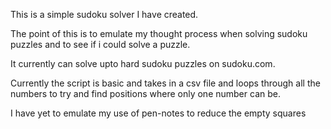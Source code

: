 This is a simple sudoku solver I have created.

The point of this is to emulate my thought process when solving sudoku puzzles and to see if i could solve a puzzle.

It currently can solve upto hard sudoku puzzles on sudoku.com.

Currently the script is basic and takes in a csv file and loops through all the numbers to try and find positions where only one number can be.

I have yet to emulate my use of pen-notes to reduce the empty squares 

